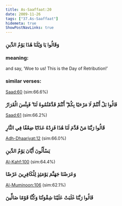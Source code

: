 ```yaml
---
title: As-Saaffaat:20
date: 2009-11-26
tags: ["37.As-Saaffaat"]
hidemeta: true 
ShowPostNavLinks: true 
---
```

### وَقَالُوا يَا وَيْلَنَا هَٰذَا يَوْمُ الدِّينِ
### meaning: 
and say, ‘Woe to us! This is the Day of Retribution!’
### similar verses: 

[Saad:60](/38/60) (sim:66.6%)

### قَالُوا بَلْ أَنْتُمْ لَا مَرْحَبًا بِكُمْ ۖ أَنْتُمْ قَدَّمْتُمُوهُ لَنَا ۖ فَبِئْسَ الْقَرَارُ

[Saad:61](/38/61) (sim:66.2%)

### قَالُوا رَبَّنَا مَنْ قَدَّمَ لَنَا هَٰذَا فَزِدْهُ عَذَابًا ضِعْفًا فِي النَّارِ

[Adh-Dhaariyat:12](/51/12) (sim:66.0%)

### يَسْأَلُونَ أَيَّانَ يَوْمُ الدِّينِ

[Al-Kahf:100](/18/100) (sim:64.4%)

### وَعَرَضْنَا جَهَنَّمَ يَوْمَئِذٍ لِلْكَافِرِينَ عَرْضًا

[Al-Muminoon:106](/23/106) (sim:62.1%)

### قَالُوا رَبَّنَا غَلَبَتْ عَلَيْنَا شِقْوَتُنَا وَكُنَّا قَوْمًا ضَالِّينَ
